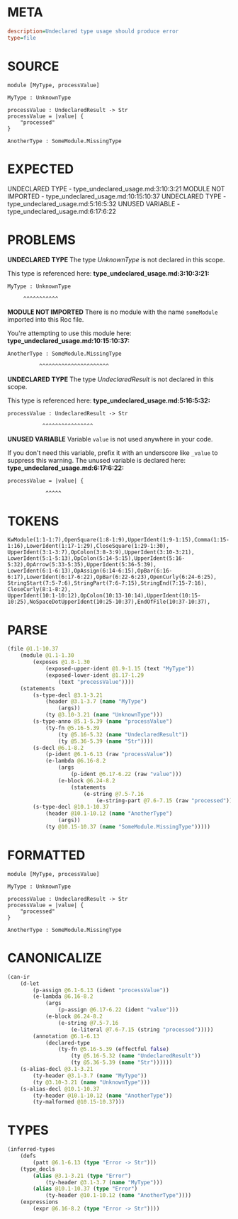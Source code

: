 # META
~~~ini
description=Undeclared type usage should produce error
type=file
~~~
# SOURCE
~~~roc
module [MyType, processValue]

MyType : UnknownType

processValue : UndeclaredResult -> Str
processValue = |value| {
    "processed"
}

AnotherType : SomeModule.MissingType
~~~
# EXPECTED
UNDECLARED TYPE - type_undeclared_usage.md:3:10:3:21
MODULE NOT IMPORTED - type_undeclared_usage.md:10:15:10:37
UNDECLARED TYPE - type_undeclared_usage.md:5:16:5:32
UNUSED VARIABLE - type_undeclared_usage.md:6:17:6:22
# PROBLEMS
**UNDECLARED TYPE**
The type _UnknownType_ is not declared in this scope.

This type is referenced here:
**type_undeclared_usage.md:3:10:3:21:**
```roc
MyType : UnknownType
```
         ^^^^^^^^^^^


**MODULE NOT IMPORTED**
There is no module with the name `someModule` imported into this Roc file.

You're attempting to use this module here:
**type_undeclared_usage.md:10:15:10:37:**
```roc
AnotherType : SomeModule.MissingType
```
              ^^^^^^^^^^^^^^^^^^^^^^


**UNDECLARED TYPE**
The type _UndeclaredResult_ is not declared in this scope.

This type is referenced here:
**type_undeclared_usage.md:5:16:5:32:**
```roc
processValue : UndeclaredResult -> Str
```
               ^^^^^^^^^^^^^^^^


**UNUSED VARIABLE**
Variable `value` is not used anywhere in your code.

If you don't need this variable, prefix it with an underscore like `_value` to suppress this warning.
The unused variable is declared here:
**type_undeclared_usage.md:6:17:6:22:**
```roc
processValue = |value| {
```
                ^^^^^


# TOKENS
~~~zig
KwModule(1:1-1:7),OpenSquare(1:8-1:9),UpperIdent(1:9-1:15),Comma(1:15-1:16),LowerIdent(1:17-1:29),CloseSquare(1:29-1:30),
UpperIdent(3:1-3:7),OpColon(3:8-3:9),UpperIdent(3:10-3:21),
LowerIdent(5:1-5:13),OpColon(5:14-5:15),UpperIdent(5:16-5:32),OpArrow(5:33-5:35),UpperIdent(5:36-5:39),
LowerIdent(6:1-6:13),OpAssign(6:14-6:15),OpBar(6:16-6:17),LowerIdent(6:17-6:22),OpBar(6:22-6:23),OpenCurly(6:24-6:25),
StringStart(7:5-7:6),StringPart(7:6-7:15),StringEnd(7:15-7:16),
CloseCurly(8:1-8:2),
UpperIdent(10:1-10:12),OpColon(10:13-10:14),UpperIdent(10:15-10:25),NoSpaceDotUpperIdent(10:25-10:37),EndOfFile(10:37-10:37),
~~~
# PARSE
~~~clojure
(file @1.1-10.37
	(module @1.1-1.30
		(exposes @1.8-1.30
			(exposed-upper-ident @1.9-1.15 (text "MyType"))
			(exposed-lower-ident @1.17-1.29
				(text "processValue"))))
	(statements
		(s-type-decl @3.1-3.21
			(header @3.1-3.7 (name "MyType")
				(args))
			(ty @3.10-3.21 (name "UnknownType")))
		(s-type-anno @5.1-5.39 (name "processValue")
			(ty-fn @5.16-5.39
				(ty @5.16-5.32 (name "UndeclaredResult"))
				(ty @5.36-5.39 (name "Str"))))
		(s-decl @6.1-8.2
			(p-ident @6.1-6.13 (raw "processValue"))
			(e-lambda @6.16-8.2
				(args
					(p-ident @6.17-6.22 (raw "value")))
				(e-block @6.24-8.2
					(statements
						(e-string @7.5-7.16
							(e-string-part @7.6-7.15 (raw "processed")))))))
		(s-type-decl @10.1-10.37
			(header @10.1-10.12 (name "AnotherType")
				(args))
			(ty @10.15-10.37 (name "SomeModule.MissingType")))))
~~~
# FORMATTED
~~~roc
module [MyType, processValue]

MyType : UnknownType

processValue : UndeclaredResult -> Str
processValue = |value| {
	"processed"
}

AnotherType : SomeModule.MissingType
~~~
# CANONICALIZE
~~~clojure
(can-ir
	(d-let
		(p-assign @6.1-6.13 (ident "processValue"))
		(e-lambda @6.16-8.2
			(args
				(p-assign @6.17-6.22 (ident "value")))
			(e-block @6.24-8.2
				(e-string @7.5-7.16
					(e-literal @7.6-7.15 (string "processed")))))
		(annotation @6.1-6.13
			(declared-type
				(ty-fn @5.16-5.39 (effectful false)
					(ty @5.16-5.32 (name "UndeclaredResult"))
					(ty @5.36-5.39 (name "Str"))))))
	(s-alias-decl @3.1-3.21
		(ty-header @3.1-3.7 (name "MyType"))
		(ty @3.10-3.21 (name "UnknownType")))
	(s-alias-decl @10.1-10.37
		(ty-header @10.1-10.12 (name "AnotherType"))
		(ty-malformed @10.15-10.37)))
~~~
# TYPES
~~~clojure
(inferred-types
	(defs
		(patt @6.1-6.13 (type "Error -> Str")))
	(type_decls
		(alias @3.1-3.21 (type "Error")
			(ty-header @3.1-3.7 (name "MyType")))
		(alias @10.1-10.37 (type "Error")
			(ty-header @10.1-10.12 (name "AnotherType"))))
	(expressions
		(expr @6.16-8.2 (type "Error -> Str"))))
~~~
